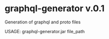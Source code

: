 # graphql-generator v.0.1
Generation of graphql and proto files

USAGE: graphql-generator.jar file_path
                   
